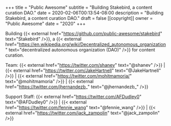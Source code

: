 +++
title = "Public Awesome"
subtitle = "Building Stakebird, a content curation DAO."
date = 2020-02-06T00:13:54-08:00
description = "Building Stakebird, a content curation DAO."
draft = false
[[copyright]]
  owner = "Public Awesome"
  date = "2020"
+++

Building {{< external href="https://github.com/public-awesome/stakebird" text="Stakebird" />}}, a {{< external href="https://en.wikipedia.org/wiki/Decentralized_autonomous_organization" text="decentralized autonomous organization (DAO)" />}} for content curation.

Team: {{< external href="https://twitter.com/shanev" text="@shanev" />}} | {{< external href="https://twitter.com/JakeHartnell" text="@JakeHartnell" />}} | {{< external href="https://twitter.com/mohitmamoria/" text="@mohitmamoria" />}} | {{< external href="https://twitter.com/jhernandezb_" text="@jhernandezb_" />}}

Support Staff: {{< external href="https://twitter.com/AFDudley0" text="@AFDudley0" />}} | {{< external href="https://twitter.com/fennie_wang" text="@fennie_wang" />}} | {{< external href="https://twitter.com/jack_zampolin" text="@jack_zampolin" />}}


<br />
